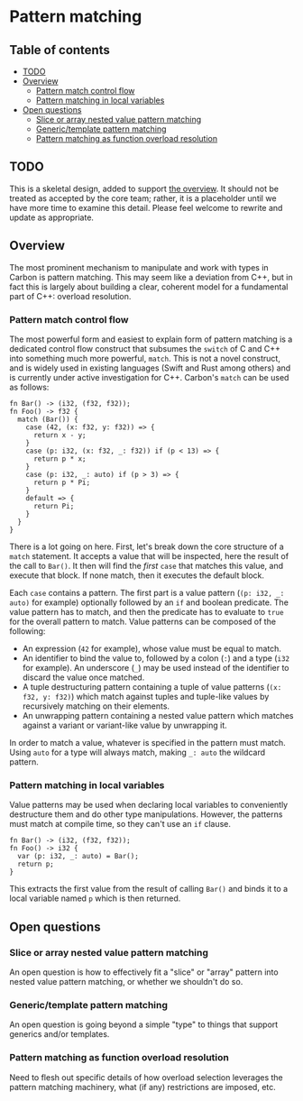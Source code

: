 # Pattern matching

<!--
Part of the Carbon Language project, under the Apache License v2.0 with LLVM
Exceptions. See /LICENSE for license information.
SPDX-License-Identifier: Apache-2.0 WITH LLVM-exception
-->

<!-- toc -->

## Table of contents

-   [TODO](#todo)
-   [Overview](#overview)
    -   [Pattern match control flow](#pattern-match-control-flow)
    -   [Pattern matching in local variables](#pattern-matching-in-local-variables)
-   [Open questions](#open-questions)
    -   [Slice or array nested value pattern matching](#slice-or-array-nested-value-pattern-matching)
    -   [Generic/template pattern matching](#generictemplate-pattern-matching)
    -   [Pattern matching as function overload resolution](#pattern-matching-as-function-overload-resolution)

<!-- tocstop -->

## TODO

This is a skeletal design, added to support [the overview](README.md). It should
not be treated as accepted by the core team; rather, it is a placeholder until
we have more time to examine this detail. Please feel welcome to rewrite and
update as appropriate.

## Overview

The most prominent mechanism to manipulate and work with types in Carbon is
pattern matching. This may seem like a deviation from C++, but in fact this is
largely about building a clear, coherent model for a fundamental part of C++:
overload resolution.

### Pattern match control flow

The most powerful form and easiest to explain form of pattern matching is a
dedicated control flow construct that subsumes the `switch` of C and C++ into
something much more powerful, `match`. This is not a novel construct, and is
widely used in existing languages (Swift and Rust among others) and is currently
under active investigation for C++. Carbon's `match` can be used as follows:

```
fn Bar() -> (i32, (f32, f32));
fn Foo() -> f32 {
  match (Bar()) {
    case (42, (x: f32, y: f32)) => {
      return x - y;
    }
    case (p: i32, (x: f32, _: f32)) if (p < 13) => {
      return p * x;
    }
    case (p: i32, _: auto) if (p > 3) => {
      return p * Pi;
    }
    default => {
      return Pi;
    }
  }
}
```

There is a lot going on here. First, let's break down the core structure of a
`match` statement. It accepts a value that will be inspected, here the result of
the call to `Bar()`. It then will find the _first_ `case` that matches this
value, and execute that block. If none match, then it executes the default
block.

Each `case` contains a pattern. The first part is a value pattern
(`(p: i32, _: auto)` for example) optionally followed by an `if` and boolean
predicate. The value pattern has to match, and then the predicate has to
evaluate to `true` for the overall pattern to match. Value patterns can be
composed of the following:

-   An expression (`42` for example), whose value must be equal to match.
-   An identifier to bind the value to, followed by a colon (`:`) and a type
    (`i32` for example). An underscore (`_`) may be used instead of the
    identifier to discard the value once matched.
-   A tuple destructuring pattern containing a tuple of value patterns
    (`(x: f32, y: f32)`) which match against tuples and tuple-like values by
    recursively matching on their elements.
-   An unwrapping pattern containing a nested value pattern which matches
    against a variant or variant-like value by unwrapping it.

In order to match a value, whatever is specified in the pattern must match.
Using `auto` for a type will always match, making `_: auto` the wildcard
pattern.

### Pattern matching in local variables

Value patterns may be used when declaring local variables to conveniently
destructure them and do other type manipulations. However, the patterns must
match at compile time, so they can't use an `if` clause.

```
fn Bar() -> (i32, (f32, f32));
fn Foo() -> i32 {
  var (p: i32, _: auto) = Bar();
  return p;
}
```

This extracts the first value from the result of calling `Bar()` and binds it to
a local variable named `p` which is then returned.

## Open questions

### Slice or array nested value pattern matching

An open question is how to effectively fit a "slice" or "array" pattern into
nested value pattern matching, or whether we shouldn't do so.

### Generic/template pattern matching

An open question is going beyond a simple "type" to things that support generics
and/or templates.

### Pattern matching as function overload resolution

Need to flesh out specific details of how overload selection leverages the
pattern matching machinery, what (if any) restrictions are imposed, etc.
